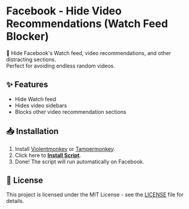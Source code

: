 # Facebook - Hide Video Recommendations (Watch Feed Blocker)

🚫 Hide Facebook's Watch feed, video recommendations, and other distracting sections.  
Perfect for avoiding endless random videos.

## ✨ Features

- Hide Watch feed
- Hides video sidebars
- Blocks other video recommendation sections

## 📥 Installation

1. Install [Violentmonkey](https://violentmonkey.github.io/get-it/) or [Tampermonkey](https://www.tampermonkey.net/).
2. Click here to **[Install Script](https://github.com/MAAB-FW/hide-fb-video-recommendations/raw/main/hide-fb-video-recommendations.user.js)**.
3. Done! The script will run automatically on Facebook.

## 📜 License

This project is licensed under the MIT License - see the [LICENSE](LICENSE) file for details.

